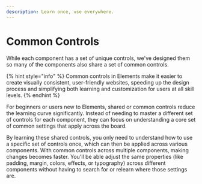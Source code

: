 ```yaml
---
description: Learn once, use everywhere.
---
```


# Common Controls

While each component has a set of unique controls, we've designed them so many of the components also share a set of common controls.

{% hint style="info" %}
Common controls in Elements make it easier to create visually consistent, user-friendly websites, speeding up the design process and simplifying both learning and customization for users at all skill levels.
{% endhint %}

For beginners or users new to Elements, shared or common controls reduce the learning curve significantly. Instead of needing to master a different set of controls for each component, they can focus on understanding a core set of common settings that apply across the board.

By learning these shared controls, you only need to understand how to use a specific set of controls once, which can then be applied across various components. With common controls across multiple components, making changes becomes faster. You'll be able  adjust the same properties (like padding, margin, colors, effects, or typography) across different components without having to search for or relearn where those settings are.
